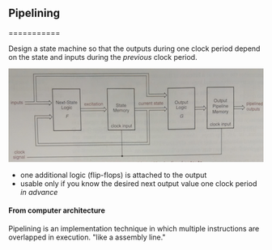 ## Pipelining
===========

Design a state machine so that the outputs during one clock period depend on the state and inputs during the _previous_ clock period.

![Pipelined output](pipelined_output.png)

- one additional logic (flip-flops) is attached to the output
- usable only if you know the desired next output value one clock period _in_ _advance_

#### From computer architecture

Pipelining is an implementation technique in which multiple instructions are overlapped in execution. "like a assembly line."
